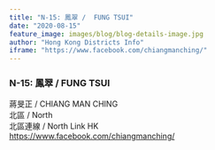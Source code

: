 ```yaml
---
title: "N-15: 鳳翠 /  FUNG TSUI"
date: "2020-08-15"
feature_image: images/blog/blog-details-image.jpg
author: "Hong Kong Districts Info"
iframe: "https://www.facebook.com/chiangmanching/"
---
```


### N-15: 鳳翠 /  FUNG TSUI  
蔣旻正 /  CHIANG MAN CHING  
北區 / North  
北區連線 /  North Link HK  
https://www.facebook.com/chiangmanching/
